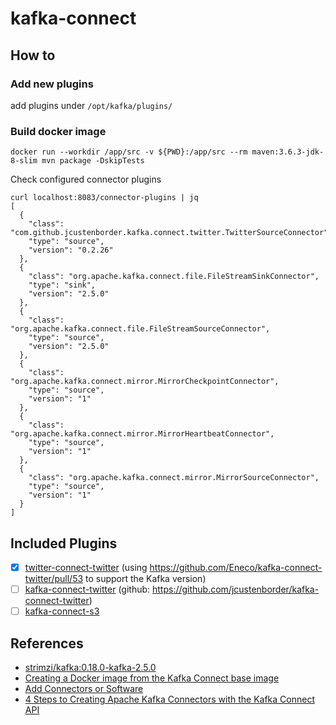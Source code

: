 # kafka-connect

## How to 

### Add new plugins

add plugins under `/opt/kafka/plugins/`

### Build docker image

```
docker run --workdir /app/src -v ${PWD}:/app/src --rm maven:3.6.3-jdk-8-slim mvn package -DskipTests
```

Check configured connector plugins

```
curl localhost:8083/connector-plugins | jq
[
  {
    "class": "com.github.jcustenborder.kafka.connect.twitter.TwitterSourceConnector",
    "type": "source",
    "version": "0.2.26"
  },
  {
    "class": "org.apache.kafka.connect.file.FileStreamSinkConnector",
    "type": "sink",
    "version": "2.5.0"
  },
  {
    "class": "org.apache.kafka.connect.file.FileStreamSourceConnector",
    "type": "source",
    "version": "2.5.0"
  },
  {
    "class": "org.apache.kafka.connect.mirror.MirrorCheckpointConnector",
    "type": "source",
    "version": "1"
  },
  {
    "class": "org.apache.kafka.connect.mirror.MirrorHeartbeatConnector",
    "type": "source",
    "version": "1"
  },
  {
    "class": "org.apache.kafka.connect.mirror.MirrorSourceConnector",
    "type": "source",
    "version": "1"
  }
]
```

## Included Plugins

- [x] [twitter-connect-twitter](https://github.com/Eneco/kafka-connect-twitter) (using https://github.com/Eneco/kafka-connect-twitter/pull/53 to support the Kafka version)
- [ ] [kafka-connect-twitter](https://www.confluent.io/hub/jcustenborder/kafka-connect-twitter) (github: https://github.com/jcustenborder/kafka-connect-twitter)
- [ ] [kafka-connect-s3](https://www.confluent.io/hub/confluentinc/kafka-connect-s3)

## References

- [strimzi/kafka:0.18.0-kafka-2.5.0](https://hub.docker.com/layers/strimzi/kafka/0.18.0-kafka-2.5.0/images/sha256-12d5ed92510941f1569faa449665e9fc6ea544e67b7ae189ec6b8df434e121f4?context=explore)
- [Creating a Docker image from the Kafka Connect base image](https://strimzi.io/docs/operators/latest/deploying.html#creating-new-image-from-base-str)
- [Add Connectors or Software](https://docs.confluent.io/current/connect/managing/extending.html#add-additional-software)
- [4 Steps to Creating Apache Kafka Connectors with the Kafka Connect API](https://www.confluent.io/blog/create-dynamic-kafka-connect-source-connectors/)

